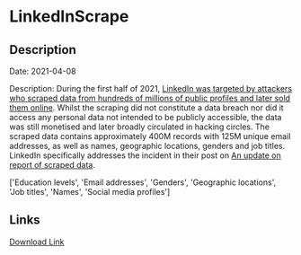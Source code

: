 # LinkedInScrape

## Description

Date: 2021-04-08

Description:
During the first half of 2021, <a href="https://www.businessinsider.com.au/linkedin-data-scraped-500-million-users-for-sale-online-2021-4" target="_blank" rel="noopener">LinkedIn was targeted by attackers who scraped data from hundreds of millions of public profiles and later sold them online</a>. Whilst the scraping did not constitute a data breach nor did it access any personal data not intended to be publicly accessible, the data was still monetised and later broadly circulated in hacking circles. The scraped data contains approximately 400M records with 125M unique email addresses, as well as names, geographic locations, genders and job titles. LinkedIn specifically addresses the incident in their post on <a href="https://news.linkedin.com/2021/june/an-update-from-linkedin" target="_blank" rel="noopener">An update on report of scraped data</a>.


['Education levels', 'Email addresses', 'Genders', 'Geographic locations', 'Job titles', 'Names', 'Social media profiles']

## Links

[Download Link](https://link-to.net/1229997/164.90739105492648/dynamic/?r=bGlua2VkaW4uY29t)
